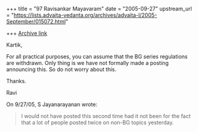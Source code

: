 +++
title = "97 Ravisankar Mayavaram"
date = "2005-09-27"
upstream_url = "https://lists.advaita-vedanta.org/archives/advaita-l/2005-September/015072.html"

+++
[Archive link](https://lists.advaita-vedanta.org/archives/advaita-l/2005-September/015072.html)

Kartik,

For all practical purposes, you can assume that  the BG series
regulations are withdrawn. Only thing is we have not formally made a
posting announcing this.  So do not worry about this.


Thanks.

Ravi




On 9/27/05, S Jayanarayanan <sjayana at yahoo.com> wrote:
> I would not have posted this second time had it not been for the
> fact that a lot of people posted twice on non-BG topics
> yesterday.
>

